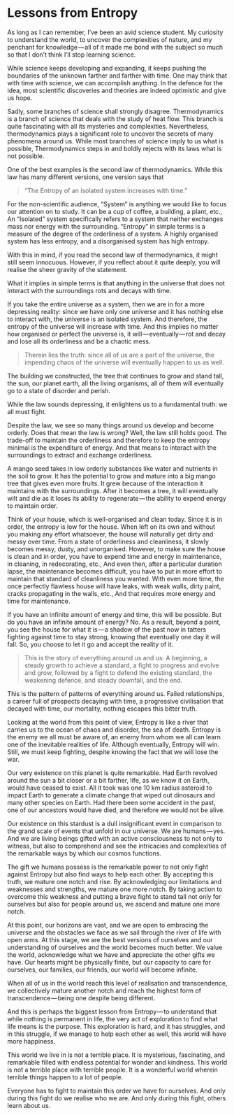 # Lessons from Entropy

As long as I can remember, I’ve been an avid science student. My curiosity to understand the world, to uncover the complexities of nature, and my penchant for knowledge — all of it made me bond with the subject so much so that I don’t think I’ll stop learning science.

While science keeps developing and expanding, it keeps pushing the boundaries of the unknown farther and farther with time. One may think that with time with science, we can accomplish anything. In the defence for the idea, most scientific discoveries and theories are indeed optimistic and give us hope.

Sadly, some branches of science shall strongly disagree. Thermodynamics is a branch of science that deals with the study of heat flow. This branch is quite fascinating with all its mysteries and complexities. Nevertheless, thermodynamics plays a significant role to uncover the secrets of many phenomena around us. While most branches of science imply to us what is possible, Thermodynamics steps in and boldly rejects with its laws what is not possible.

One of the best examples is the second law of thermodynamics. While this law has many different versions, one version says that 

> “The Entropy of an isolated system increases with time.”

For the non-scientific audience, “System” is anything we would like to focus our attention on to study. It can be a cup of coffee, a building, a plant, etc., An “Isolated” system specifically refers to a system that neither exchanges mass nor energy with the surrounding. “Entropy” in simple terms is a measure of the degree of the orderliness of a system. A highly organised system has less entropy, and a disorganised system has high entropy.

With this in mind, if you read the second law of thermodynamics, it might still seem innocuous. However, if you reflect about it quite deeply, you will realise the sheer gravity of the statement.

What it implies in simple terms is that anything in the universe that does not interact with the surroundings rots and decays with time.

If you take the entire universe as a system, then we are in for a more depressing reality: since we have only one universe and it has nothing else to interact with, the universe is an isolated system. And therefore, the entropy of the universe will increase with time. And this implies no matter how organised or perfect the universe is, it will — eventually — rot and decay and lose all its orderliness and be a chaotic mess.

> Therein lies the truth: since all of us are a part of the universe, the impending chaos of the universe will eventually happen to us as well.

The building we constructed, the tree that continues to grow and stand tall, the sun, our planet earth, all the living organisms, all of them will eventually go to a state of disorder and perish.

While the law sounds depressing, it enlightens us to a fundamental truth: we all must fight.

Despite the law, we see so many things around us develop and become orderly. Does that mean the law is wrong? Well, the law still holds good. The trade-off to maintain the orderliness and therefore to keep the entropy minimal is the expenditure of energy. And that means to interact with the surroundings to extract and exchange orderliness.

A mango seed takes in low orderly substances like water and nutrients in the soil to grow. It has the potential to grow and mature into a big mango tree that gives even more fruits. It grew because of the interaction it maintains with the surroundings. After it becomes a tree, it will eventually wilt and die as it loses its ability to regenerate — the ability to expend energy to maintain order.

Think of your house, which is well-organised and clean today. Since it is in order, the entropy is low for the house. When left on its own and without you making any effort whatsoever, the house will naturally get dirty and messy over time. From a state of orderliness and cleanliness, it slowly becomes messy, dusty, and unorganised. However, to make sure the house is clean and in order, you have to expend time and energy in maintenance, in cleaning, in redecorating, etc., And even then, after a particular duration lapse, the maintenance becomes difficult, you have to put in more effort to maintain that standard of cleanliness you wanted. With even more time, the once perfectly flawless house will have leaks, with weak walls, dirty paint, cracks propagating in the walls, etc., And that requires more energy and time for maintenance.

If you have an infinite amount of energy and time, this will be possible. But do you have an infinite amount of energy? No. As a result, beyond a point, you see the house for what it is — a shadow of the past now in tatters fighting against time to stay strong, knowing that eventually one day it will fall. So, you choose to let it go and accept the reality of it.

> This is the story of everything around us and us: A beginning, a steady growth to achieve a standard, a fight to progress and evolve and grow, followed by a fight to defend the existing standard, the weakening defence, and steady downfall, and the end.

This is the pattern of patterns of everything around us. Failed relationships, a career full of prospects decaying with time, a progressive civilisation that decayed with time, our mortality, nothing escapes this bitter truth.

Looking at the world from this point of view, Entropy is like a river that carries us to the ocean of chaos and disorder, the sea of death. Entropy is the enemy we all must be aware of, an enemy from whom we all can learn one of the inevitable realities of life. Although eventually, Entropy will win. Still, we must keep fighting, despite knowing the fact that we will lose the war.

Our very existence on this planet is quite remarkable. Had Earth revolved around the sun a bit closer or a bit farther, life, as we know it on Earth, would have ceased to exist. All it took was one 10 km radius asteroid to impact Earth to generate a climate change that wiped out dinosaurs and many other species on Earth. Had there been some accident in the past, one of our ancestors would have died, and therefore we would not be alive.

Our existence on this stardust is a dull insignificant event in comparison to the grand scale of events that unfold in our universe. We are humans — yes. And we are living beings gifted with an active consciousness to not only to witness, but also to comprehend and see the intricacies and complexities of the remarkable ways by which our cosmos functions.

The gift we humans possess is the remarkable power to not only fight against Entropy but also find ways to help each other. By accepting this truth, we mature one notch and rise. By acknowledging our limitations and weaknesses and strengths, we mature one more notch. By taking action to overcome this weakness and putting a brave fight to stand tall not only for ourselves but also for people around us, we ascend and mature one more notch.

At this point, our horizons are vast, and we are open to embracing the universe and the obstacles we face as we sail through the river of life with open arms. At this stage, we are the best versions of ourselves and our understanding of ourselves and the world becomes much better. We value the world, acknowledge what we have and appreciate the other gifts we have. Our hearts might be physically finite, but our capacity to care for ourselves, our families, our friends, our world will become infinite.

When all of us in the world reach this level of realisation and transcendence, we collectively mature another notch and reach the highest form of transcendence — being one despite being different.

And this is perhaps the biggest lesson from Entropy — to understand that while nothing is permanent in life, the very act of exploration to find what life means is the purpose. This exploration is hard, and it has struggles, and in this struggle, if we manage to help each other as well, this world will have more happiness.

This world we live in is not a terrible place. It is mysterious, fascinating, and remarkable filled with endless potential for wonder and kindness. This world is not a terrible place with terrible people. It is a wonderful world wherein terrible things happen to a lot of people.

Everyone has to fight to maintain this order we have for ourselves. And only during this fight do we realise who we are. And only during this fight, others learn about us.